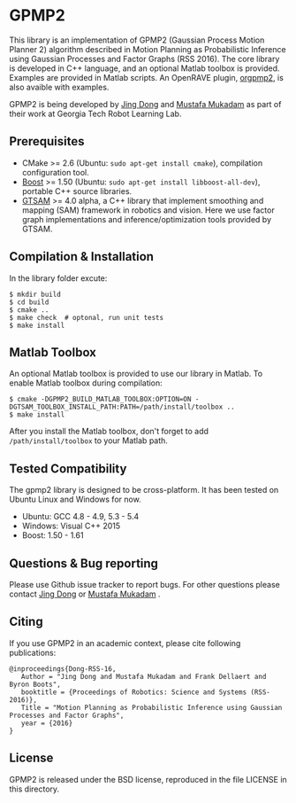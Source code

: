 GPMP2
===================================================
This library is an implementation of GPMP2 (Gaussian Process Motion Planner 2) algorithm described in Motion Planning
as Probabilistic Inference using Gaussian Processes and Factor Graphs (RSS 2016). The core library is developed in C++
language, and an optional Matlab toolbox is provided. Examples are provided in Matlab scripts.
An OpenRAVE plugin, [orgpmp2](https://github.com/gtrll/gpmp2_orplugin), is also avaible with examples.

GPMP2 is being developed by [Jing Dong](mailto:thu.dongjing@gmail.com) and 
[Mustafa Mukadam](mailto:mmukadam3@gatech.edu) as part of their work at Georgia Tech Robot Learning Lab. 

Prerequisites
------

- CMake >= 2.6 (Ubuntu: `sudo apt-get install cmake`), compilation configuration tool.
- [Boost](http://www.boost.org/) >= 1.50 (Ubuntu: `sudo apt-get install libboost-all-dev`), portable C++ source libraries.
- [GTSAM](https://bitbucket.org/gtborg/gtsam) >= 4.0 alpha, a C++ library that implement smoothing and mapping (SAM) framework in robotics and vision.
Here we use factor graph implementations and inference/optimization tools provided by GTSAM.

Compilation & Installation
------

In the library folder excute:

```
$ mkdir build
$ cd build
$ cmake ..
$ make check  # optonal, run unit tests
$ make install
```

Matlab Toolbox
-----

An optional Matlab toolbox is provided to use our library in Matlab. To enable Matlab toolbox during compilation:

```
$ cmake -DGPMP2_BUILD_MATLAB_TOOLBOX:OPTION=ON -DGTSAM_TOOLBOX_INSTALL_PATH:PATH=/path/install/toolbox ..
$ make install
```

After you install the Matlab toolbox, don't forget to add `/path/install/toolbox` to your Matlab path.

Tested Compatibility
-----

The gpmp2 library is designed to be cross-platform. It has been tested on Ubuntu Linux and Windows for now.

- Ubuntu: GCC 4.8 - 4.9, 5.3 - 5.4
- Windows: Visual C++ 2015
- Boost: 1.50 - 1.61


Questions & Bug reporting
-----

Please use Github issue tracker to report bugs. For other questions please contact [Jing Dong](mailto:thu.dongjing@gmail.com)
or [Mustafa Mukadam](mailto:mmukadam3@gatech.edu) .


Citing
-----

If you use GPMP2 in an academic context, please cite following publications:

```
@inproceedings{Dong-RSS-16,
   Author = "Jing Dong and Mustafa Mukadam and Frank Dellaert and Byron Boots",
   booktitle = {Proceedings of Robotics: Science and Systems (RSS-2016)},
   Title = "Motion Planning as Probabilistic Inference using Gaussian Processes and Factor Graphs",
   year = {2016}
}
```


License
-----

GPMP2 is released under the BSD license, reproduced in the file LICENSE in this directory.
